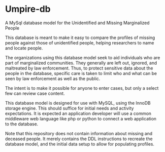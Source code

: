 # Umpire-db
A MySql database model for the Unidentified and Missing Marginalized People

This database is meant to make it easy to compare the profiles of missing people against those of unidentified people, helping researchers to name and locate people. 

The organizations using this database model seek to aid individuals who are part of marginalized communities. They generally are left out, ignored, and maltreated by law enforcement. Thus, to protect sensitive data about the people in the database, specific care is taken to limit who and what can be seen by law enforcement as well as the public. 

The intent is to make it possible for anyone to enter cases, but only a select few can review case content.

This database model is designed for use with MySQL, using the InnoDB storage engine. This should suffice for initial needs and activity expectations. It is expected an application developer will use a common middleware web language like php or python to connect a web application to the database.

Note that this repository does not contain information about missing and deceased people. It merely contains the DDL instructions to recreate the database model, and the initial data setup to allow for populating profiles.
